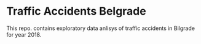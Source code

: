 # Traffic Accidents Belgrade

This repo. contains exploratory data anlisys of traffic accidents in Bilgrade for year 2018.
